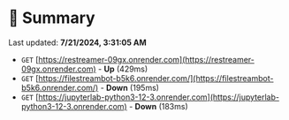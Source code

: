# 📖 Summary
Last updated: **7/21/2024, 3:31:05 AM**

- `GET` [https://restreamer-09gx.onrender.com](https://restreamer-09gx.onrender.com) - **Up** (429ms)
- `GET` [https://filestreambot-b5k6.onrender.com/](https://filestreambot-b5k6.onrender.com/) - **Down** (195ms)
- `GET` [https://jupyterlab-python3-12-3.onrender.com](https://jupyterlab-python3-12-3.onrender.com) - **Down** (183ms)
